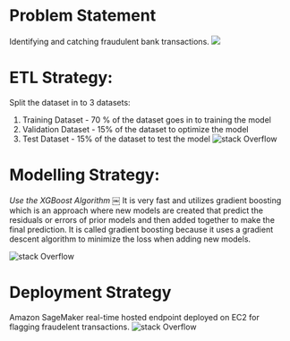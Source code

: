 # Problem Statement
Identifying and catching fraudulent bank transactions.
![](https://s3.amazonaws.com/nand-aws-ml/one.png)


# ETL Strategy:
Split the dataset in to 3 datasets:
1) Training Dataset - 70 % of the dataset goes in to training the model
2) Validation Dataset - 15%  of the dataset to optimize the model 
3) Test Dataset - 15% of the dataset to test the model 
![stack Overflow](http://lmsotfy.com/so.png)

# Modelling Strategy:
*Use the XGBoost Algorithm*
￼
It is very fast and utilizes gradient boosting which is an approach where new models are created that predict the residuals or errors of prior models and then added together to make the final prediction. It is called gradient boosting because it uses a gradient descent algorithm to minimize the loss when adding new models.

![stack Overflow](http://lmsotfy.com/so.png)

# Deployment Strategy
Amazon SageMaker real-time hosted endpoint deployed on EC2 for flagging fraudelent transactions.
![stack Overflow](http://lmsotfy.com/so.png)
